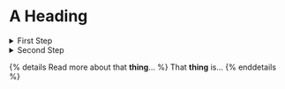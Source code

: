 # A Heading

<details>
  <summary>First Step</summary>
  The steps that are hidden.
</details>

<details>
  <summary>Second Step</summary>

1. Do this.
2. Then this.
3. And also this.
3. Finally that.

</details>

{% details Read more about that **thing**... %}
  That **thing** is...
{% enddetails %}

